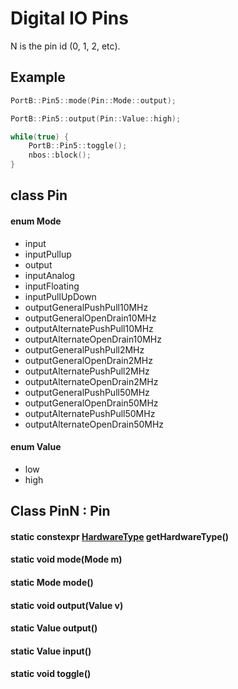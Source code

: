 # Digital IO Pins

N is the pin id (0, 1, 2, etc).

## Example

```c++
PortB::Pin5::mode(Pin::Mode::output);

PortB::Pin5::output(Pin::Value::high);

while(true) {
    PortB::Pin5::toggle();
    nbos::block();
}
```

## class Pin

#### enum Mode
* input
* inputPullup
* output
* inputAnalog
* inputFloating
* inputPullUpDown
* outputGeneralPushPull10MHz
* outputGeneralOpenDrain10MHz
* outputAlternatePushPull10MHz
* outputAlternateOpenDrain10MHz
* outputGeneralPushPull2MHz
* outputGeneralOpenDrain2MHz
* outputAlternatePushPull2MHz
* outputAlternateOpenDrain2MHz
* outputGeneralPushPull50MHz
* outputGeneralOpenDrain50MHz
* outputAlternatePushPull50MHz
* outputAlternateOpenDrain50MHz

#### enum Value
* low
* high

## Class PinN : Pin

#### static constexpr [HardwareType](../hardware.md) getHardwareType()

#### static void mode(Mode m)

#### static Mode mode()

#### static void output(Value v)

#### static Value output()

#### static Value input()

#### static void toggle()
